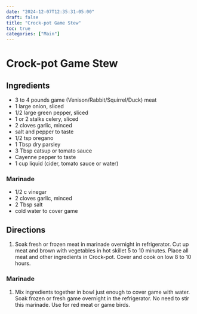 ```yaml
---
date: "2024-12-07T12:35:31-05:00"
draft: false
title: "Crock-pot Game Stew"
toc: true
categories: ["Main"]
---
```


# Crock-pot Game Stew

## Ingredients

- 3 to 4 pounds game (Venison/Rabbit/Squirrel/Duck) meat
- 1 large onion, sliced
- 1/2 large green pepper, sliced
- 1 or 2 stalks celery, sliced
- 2 cloves garlic, minced
- salt and pepper to taste
- 1/2 tsp oregano
- 1 Tbsp dry parsley
- 3 Tbsp catsup or tomato sauce
- Cayenne pepper to taste
- 1 cup liquid (cider, tomato sauce or water)

### Marinade

- 1/2 c vinegar
- 2 cloves garlic, minced
- 2 Tbsp salt
- cold water to cover game

## Directions

1. Soak fresh or frozen meat in marinade overnight in refrigerator. Cut up meat and brown with vegetables in hot skillet 5 to 10 minutes. Place all meat and other ingredients in Crock-pot. Cover and cook on low 8 to 10 hours.

### Marinade

1. Mix ingredients together in bowl just enough to cover game with water. Soak frozen or fresh game overnight in the refrigerator. No need to stir this marinade. Use for red meat or game birds.
